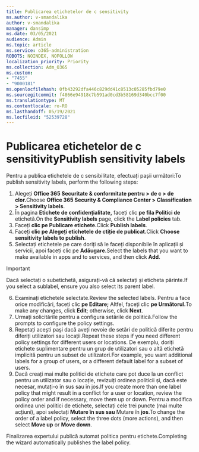 ```yaml
---
title: Publicarea etichetelor de c sensitivity
ms.author: v-smandalika
author: v-smandalika
manager: dansimp
ms.date: 03/05/2021
audience: Admin
ms.topic: article
ms.service: o365-administration
ROBOTS: NOINDEX, NOFOLLOW
localization_priority: Priority
ms.collection: Adm_O365
ms.custom:
- "7455"
- "9000181"
ms.openlocfilehash: 0fb43292dfa446c829dd41c8513c05285fbd79e0
ms.sourcegitcommit: f4866e94918c7b591ad0cd3b58169d340bcc7f00
ms.translationtype: MT
ms.contentlocale: ro-RO
ms.lasthandoff: 05/19/2021
ms.locfileid: "52539728"
---
```

# <a name="publish-sensitivity-labels"></a><span data-ttu-id="83031-102">Publicarea etichetelor de c sensitivity</span><span class="sxs-lookup"><span data-stu-id="83031-102">Publish sensitivity labels</span></span>

<span data-ttu-id="83031-103">Pentru a publica etichetele de c sensibilitate, efectuați pașii următori:</span><span class="sxs-lookup"><span data-stu-id="83031-103">To publish sensitivity labels, perform the following steps:</span></span>

1. <span data-ttu-id="83031-104">Alegeți **Office 365 Securitate & conformitate pentru > de c > de clor.**</span><span class="sxs-lookup"><span data-stu-id="83031-104">Choose **Office 365 Security & Compliance Center > Classification > Sensitivity labels**.</span></span>
2. <span data-ttu-id="83031-105">În pagina **Etichete de confidențialitate,** faceți clic **pe fila Politici de** etichetă.</span><span class="sxs-lookup"><span data-stu-id="83031-105">On the **Sensitivity labels** page, click the **Label policies** tab.</span></span>
3. <span data-ttu-id="83031-106">Faceți **clic pe Publicare etichete.**</span><span class="sxs-lookup"><span data-stu-id="83031-106">Click **Publish labels**.</span></span>
4. <span data-ttu-id="83031-107">Faceți **clic pe Alegeți etichetele de ctiție de publicat.**</span><span class="sxs-lookup"><span data-stu-id="83031-107">Click **Choose sensitivity labels to publish**.</span></span> 
5. <span data-ttu-id="83031-108">Selectați etichetele pe care doriți să le faceți disponibile în aplicații și servicii, apoi faceți clic pe **Adăugare.**</span><span class="sxs-lookup"><span data-stu-id="83031-108">Select the labels that you want to make available in apps and to services, and then click **Add**.</span></span>
> [!IMPORTANT]
> <span data-ttu-id="83031-109">Dacă selectați o subetichetă, asigurați-vă că selectați și eticheta părinte.</span><span class="sxs-lookup"><span data-stu-id="83031-109">If you select a sublabel, ensure you also select its parent label.</span></span>
6. <span data-ttu-id="83031-110">Examinați etichetele selectate.</span><span class="sxs-lookup"><span data-stu-id="83031-110">Review the selected labels.</span></span> <span data-ttu-id="83031-111">Pentru a face orice modificări, faceți clic **pe Editare;** Altfel, faceți clic **pe Următorul.**</span><span class="sxs-lookup"><span data-stu-id="83031-111">To make any changes, click **Edit**; otherwise, click **Next**.</span></span>
7. <span data-ttu-id="83031-112">Urmați solicitările pentru a configura setările de politică.</span><span class="sxs-lookup"><span data-stu-id="83031-112">Follow the prompts to configure the policy settings.</span></span>
8. <span data-ttu-id="83031-113">Repetați acești pași dacă aveți nevoie de setări de politică diferite pentru diferiți utilizatori sau locații.</span><span class="sxs-lookup"><span data-stu-id="83031-113">Repeat these steps if you need different policy settings for different users or locations.</span></span> <span data-ttu-id="83031-114">De exemplu, doriți etichete suplimentare pentru un grup de utilizatori sau o altă etichetă implicită pentru un subset de utilizatori.</span><span class="sxs-lookup"><span data-stu-id="83031-114">For example, you want additional labels for a group of users, or a different default label for a subset of users.</span></span>
9. <span data-ttu-id="83031-115">Dacă creați mai multe politici de etichete care pot duce la un conflict pentru un utilizator sau o locație, revizuiți ordinea politicii și, dacă este necesar, mutați-o în sus sau în jos.</span><span class="sxs-lookup"><span data-stu-id="83031-115">If you create more than one label policy that might result in a conflict for a user or location, review the policy order and if necessary, move them up or down.</span></span> <span data-ttu-id="83031-116">Pentru a modifica ordinea unei politici de etichete, selectați cele trei puncte (mai multe acțiuni), apoi selectați **Mutare în sus sau** Mutare în **jos**.</span><span class="sxs-lookup"><span data-stu-id="83031-116">To change the order of a label policy, select the three dots (more actions), and then select **Move up** or **Move down**.</span></span>

<span data-ttu-id="83031-117">Finalizarea expertului publică automat politica pentru etichete.</span><span class="sxs-lookup"><span data-stu-id="83031-117">Completing the wizard automatically publishes the label policy.</span></span>

